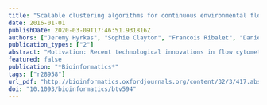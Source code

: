 ```yaml
---
title: "Scalable clustering algorithms for continuous environmental flow cytometry"
date: 2016-01-01
publishDate: 2020-03-09T17:46:51.931816Z
authors: ["Jeremy Hyrkas", "Sophie Clayton", "Francois Ribalet", "Daniel Halperin", "E. Virginia Armbrust", "Bill Howe"]
publication_types: ["2"]
abstract: "Motivation: Recent technological innovations in flow cytometry now allow oceanographers to collect high-frequency flow cytometry data from particles in aquatic environments on a scale far surpassing conventional flow cytometers. The SeaFlow cytometer continuously profiles microbial phytoplankton populations across thousands of kilometers of the surface ocean. The data streams produced by instruments such as SeaFlow challenge the traditional sample-by-sample approach in cytometric analysis and highlight the need for scalable clustering algorithms to extract population information from these large-scale, high-frequency flow cytometers.Results: We explore how available algorithms commonly used for medical applications perform at classification of such a large-scale, environmental flow cytometry data. We apply large-scale Gaussian mixture models to massive datasets using Hadoop. This approach outperforms current state-of-the-art cytometry classification algorithms in accuracy and can be coupled with manual or automatic partitioning of data into homogeneous sections for further classification gains. We propose the Gaussian mixture model with partitioning approach for classification of large-scale, high-frequency flow cytometry data."
featured: false
publication: "*Bioinformatics*"
tags: ["r28958"]
url_pdf: "http://bioinformatics.oxfordjournals.org/content/32/3/417.abstract"
doi: "10.1093/bioinformatics/btv594"
---
```



